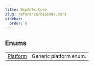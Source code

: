 ```yaml
---
title: BepInEx.Core
slug: reference/bepinex.core
sidebar:
  order: 0
---
```

## Enums

| | |
| --- | --- |
| [Platform](../bepinex.core.platform/) | Generic platform enum. |